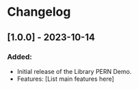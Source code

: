 # Changelog

## [1.0.0] - 2023-10-14
### Added:
- Initial release of the Library PERN Demo.
- Features: [List main features here]
